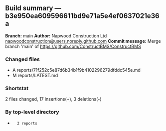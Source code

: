 ## Build summary — b3e950ea609596611bd9e71a5e4ef0637021e36a

**Branch:** main
**Author:** Napwood Construction Ltd <napwoodconstruction@users.noreply.github.com>
**Commit message:** Merge branch 'main' of https://github.com/ConstructBMS/ConstructBMS

### Changed files
 - A	reports/71f252c5e87d6b34b1f9b4102296279dfddc545e.md
 - M	reports/LATEST.md

### Shortstat
 2 files changed, 17 insertions(+), 3 deletions(-)

### By top-level directory
 -       2 reports

